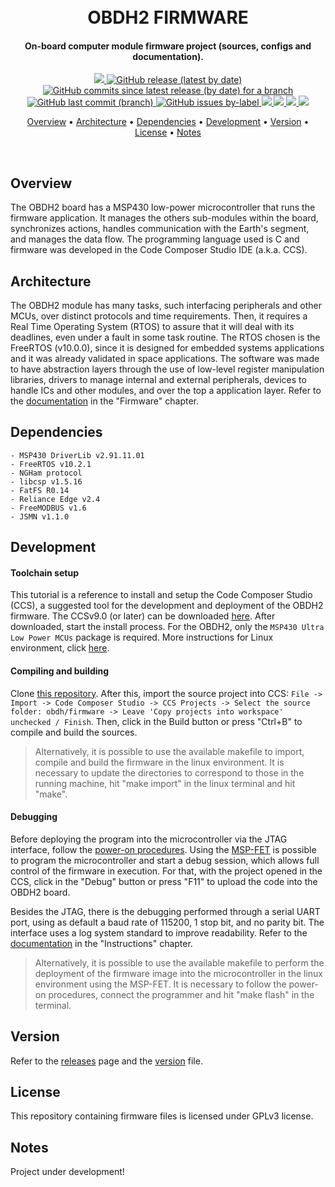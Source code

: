 <h1 align="center">
	<br>
	OBDH2 FIRMWARE
	<br>
</h1>

<h4 align="center">On-board computer module firmware project (sources, configs and documentation).</h4>

<p align="center">
    <a href="https://github.com/spacelab-ufsc/spacelab#versioning">
        <img src="https://img.shields.io/badge/status-in%20development-red?style=for-the-badge">
    </a>
    <a href="https://github.com/spacelab-ufsc/obdh2/releases">
        <img alt="GitHub release (latest by date)" src="https://img.shields.io/github/v/release/spacelab-ufsc/obdh2?style=for-the-badge">
    </a>
    <a href="https://github.com/spacelab-ufsc/obdh2/blob/dev_firmware/firmware/version.h">
        <img alt="GitHub commits since latest release (by date) for a branch" src="https://img.shields.io/github/commits-since/spacelab-ufsc/obdh2/latest/dev_firmware?style=for-the-badge">
    </a>
    <a href="https://github.com/spacelab-ufsc/obdh2/commits/master">
        <img alt="GitHub last commit (branch)" src="https://img.shields.io/github/last-commit/spacelab-ufsc/obdh2/dev_firmware?style=for-the-badge">
    </a>
    <a href="">
    	<img alt="GitHub issues by-label" src="https://img.shields.io/github/issues/spacelab-ufsc/obdh2/firmware?style=for-the-badge">
	</a>
    <a href="https://github.com/spacelab-ufsc/obdh2/blob/master/firmware/main.c">
        <img src="https://img.shields.io/badge/language-C-green?style=for-the-badge">
    </a>
    <a href="">
        <img src="https://img.shields.io/badge/IDE%20tool-CCS%20v9.0-yellow?style=for-the-badge">
    </a>
    <a href="#license">
        <img src="https://img.shields.io/badge/license-GPL3-yellow?style=for-the-badge">
    </a>
    <a href="https://github.com/spacelab-ufsc/obdh">
        <img src="https://img.shields.io/badge/flight-heritage-lightgray?style=for-the-badge">
    </a>
</p>

<p align="center">
  	<a href="#overview">Overview</a> •
  	<a href="#architecture">Architecture</a> •
  	<a href="#dependencies">Dependencies</a> •
  	<a href="#development">Development</a> •
  	<a href="#version">Version</a> •
  	<a href="#license">License</a> •
  	<a href="#notes">Notes</a>
</p>

<br>

## Overview

The OBDH2 board has a MSP430 low-power microcontroller that runs the firmware application. It manages the others sub-modules within the board, synchronizes actions, handles communication with the Earth's segment, and manages the data flow. The programming language used is C and firmware was developed in the Code Composer Studio IDE (a.k.a. CCS). 

## Architecture

The OBDH2 module has many tasks, such interfacing peripherals and other MCUs, over distinct protocols and time requirements. Then, it requires a Real Time Operating System (RTOS) to assure that it will deal with its deadlines, even under a fault in some task routine. The RTOS chosen is the FreeRTOS (v10.0.0), since it is designed for embedded systems applications and it was already validated in space applications. The software was made to have abstraction layers through the use of low-level register manipulation libraries, drivers to manage internal and external peripherals, devices to handle ICs and other modules, and over the top a application layer. Refer to the [documentation](https://github.com/spacelab-ufsc/obdh2/tree/master/doc) in the "Firmware" chapter. 

## Dependencies
	- MSP430 DriverLib v2.91.11.01
	- FreeRTOS v10.2.1
	- NGHam protocol
	- libcsp v1.5.16
	- FatFS R0.14
	- Reliance Edge v2.4
	- FreeMODBUS v1.6
	- JSMN v1.1.0

## Development

#### Toolchain setup

This tutorial is a reference to install and setup the Code Composer Studio (CCS), a suggested tool for the development and deployment of the OBDH2 firmware. The CCSv9.0 (or later) can be downloaded [here](http://software-dl.ti.com/ccs/esd/documents/ccs_downloads.html). After downloaded, start the install process. For the OBDH2, only the `MSP430 Ultra Low Power MCUs` package is required. More instructions for Linux environment, click [here](https://software-dl.ti.com/ccs/esd/documents/ccs_linux_host_support.html). 

#### Compiling and building
	
Clone [this repository](https://github.com/spacelab-ufsc/obdh2.git). After this, import the source project into CCS:
`File -> Import -> Code Composer Studio -> CCS Projects -> Select the source folder: obdh/firmware -> Leave 'Copy projects into workspace' unchecked / Finish`. Then, click in the Build button or press "Ctrl+B" to compile and build the sources. 

> Alternatively, it is possible to use the available makefile to import, compile and build the firmware in the linux environment. It is necessary to update the directories to correspond to those in the running machine, hit "make import" in the linux terminal and hit "make".  

#### Debugging

Before deploying the program into the microcontroller via the JTAG interface, follow the [power-on procedures](https://github.com/spacelab-ufsc/obdh2/tree/dev_hardware/hardware#power-on-procedure). Using the [MSP-FET](http://www.ti.com/tool/MSP-FET) is possible to program the microcontroller and start a debug session, which allows full control of the firmware in execution. For that, with the project opened in the CCS, click in the "Debug" button or press "F11" to upload the code into the OBDH2 board.

Besides the JTAG, there is the debugging performed through a serial UART port, using as default a baud rate of 115200, 1 stop bit, and no parity bit. The interface uses a log system standard to improve readability. Refer to the [documentation](https://github.com/spacelab-ufsc/obdh2/tree/master/doc) in the "Instructions" chapter.

> Alternatively, it is possible to use the available makefile to perform the deployment of the firmware image into the microcontroller in the linux environment using the MSP-FET. It is necessary to follow the power-on procedures, connect the programmer and hit "make flash" in the terminal.  

## Version

Refer to the [releases](https://github.com/spacelab-ufsc/obdh2/releases) page and the [version](https://github.com/spacelab-ufsc/obdh2/blob/master/firmware/version.h) file.

## License

This repository containing firmware files is licensed under GPLv3 license.

## Notes

Project under development!








